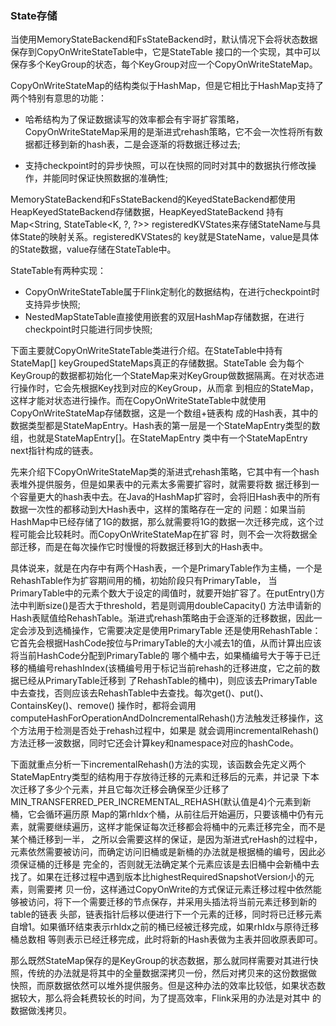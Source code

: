 ### State存储

当使用MemoryStateBackend和FsStateBackend时，默认情况下会将状态数据保存到CopyOnWriteStateTable中，它是StateTable
接口的一个实现，其中可以保存多个KeyGroup的状态，每个KeyGroup对应一个CopyOnWriteStateMap。

CopyOnWriteStateMap的结构类似于HashMap，但是它相比于HashMap支持了两个特别有意思的功能：
  * 哈希结构为了保证数据读写的效率都会有宇哥扩容策略，CopyOnWriteStateMap采用的是渐进式rehash策略，它不会一次性将所有数
  据都迁移到新的hash表，二是会逐渐的将数据迁移过去;
  
  * 支持checkpoint时的异步快照，可以在快照的同时对其中的数据执行修改操作，并能同时保证快照数据的准确性;

MemoryStateBackend和FsStateBackend的KeyedStateBackend都使用HeapKeyedStateBackend存储数据，HeapKeyedStateBackend
持有Map<String, StateTable<K, ?, ?>> registeredKVStates来存储StateName与具体State的映射关系。registeredKVStates的
key就是StateName，value是具体的State数据，value存储在StateTable中。

StateTable有两种实现：
  * CopyOnWriteStateTable属于Flink定制化的数据结构，在进行checkpoint时支持异步快照;
  * NestedMapStateTable直接使用嵌套的双层HashMap存储数据，在进行checkpoint时只能进行同步快照;

下面主要就CopyOnWriteStateTable类进行介绍。在StateTable中持有StateMap[] keyGroupedStateMaps真正的存储数据。StateTable
会为每个KeyGroup的数据都初始化一个StateMap来对KeyGroup做数据隔离。在对状态进行操作时，它会先根据Key找到对应的KeyGroup，从而拿
到相应的StateMap，这样才能对状态进行操作。而在CopyOnWriteStateTable中就使用CopyOnWriteStateMap存储数据，这是一个数组+链表构
成的Hash表，其中的数据类型都是StateMapEntry。Hash表的第一层是一个StateMapEntry类型的数组，也就是StateMapEntry[]。在StateMapEntry
类中有一个StateMapEntry next指针构成的链表。

先来介绍下CopyOnWriteStateMap类的渐进式rehash策略，它其中有一个hash表堆外提供服务，但是如果表中的元素太多需要扩容时，就需要将数
据迁移到一个容量更大的hash表中去。在Java的HashMap扩容时，会将旧Hash表中的所有数据一次性的都移动到大Hash表中，这样的策略存在一定的
问题：如果当前HashMap中已经存储了1G的数据，那么就需要将1G的数据一次迁移完成，这个过程可能会比较耗时。而CopyOnWriteStateMap在扩容
时，则不会一次将数据全部迁移，而是在每次操作它时慢慢的将数据迁移到大的Hash表中。

具体说来，就是在内存中有两个Hash表，一个是PrimaryTable作为主桶，一个是RehashTable作为扩容期间用的桶，初始阶段只有PrimaryTable，
当PrimaryTable中的元素个数大于设定的阈值时，就要开始扩容了。在putEntry()方法中判断size()是否大于threshold，若是则调用doubleCapacity()
方法申请新的Hash表赋值给RehashTable。渐进式rehash策略由于会逐渐的迁移数据，因此一定会涉及到选桶操作，它需要决定是使用PrimaryTable
还是使用RehashTable：它首先会根据HashCode按位与PrimaryTable的大小减去1的值，从而计算出应该将当前HashCode分配到PrimaryTable的
哪个桶中去，如果桶编号大于等于已迁移的桶编号rehashIndex(该桶编号用于标记当前rehash的迁移进度，它之前的数据已经从PrimaryTable迁移到
了RehashTable的桶中)，则应该去PrimaryTable中去查找，否则应该去RehashTable中去查找。每次get()、put()、ContainsKey()、remove()
操作时，都将会调用computeHashForOperationAndDoIncrementalRehash()方法触发迁移操作，这个方法用于检测是否处于rehash过程中，如果是
就会调用incrementalRehash()方法迁移一波数据，同时它还会计算key和namespace对应的hashCode。

下面就重点分析一下incrementalRehash()方法的实现，该函数会先定义两个StateMapEntry类型的结构用于存放待迁移的元素和迁移后的元素，并记录
下本次迁移了多少个元素，并且它每次迁移会确保至少迁移了MIN_TRANSFERRED_PER_INCREMENTAL_REHASH(默认值是4)个元素到新桶，它会循环遍历原
Map的第rhIdx个桶，从前往后开始遍历，只要该桶中仍有元素，就需要继续遍历，这样才能保证每次迁移都会将桶中的元素迁移完全，而不是某个桶迁移到一半，
之所以会需要这样的保证，是因为渐进式reHash的过程中，元素依然需要被访问，而确定访问旧桶或是新桶的办法就是根据桶的编号，因此必须保证桶的迁移是
完全的，否则就无法确定某个元素应该是去旧桶中会新桶中去找了。如果在迁移过程中遇到版本比highestRequiredSnapshotVersion小的元素，则需要拷
贝一份，这样通过CopyOnWrite的方式保证元素迁移过程中依然能够被访问，将下一个需要迁移的节点保存，并采用头插法将当前元素迁移到新的table的链表
头部，链表指针后移以便进行下一个元素的迁移，同时将已迁移元素自增1。如果循环结束表示rhIdx之前的桶已经被迁移完成，如果rhIdx与原待迁移桶总数相
等则表示已经迁移完成，此时将新的Hash表做为主表并回收原表即可。

那么既然StateMap保存的是KeyGroup的状态数据，那么就同样需要对其进行快照，传统的办法就是将其中的全量数据深拷贝一份，然后对拷贝来的这份数据做
快照，而原数据依然可以堆外提供服务。但是这种办法的效率比较低，如果状态数据较大，那么将会耗费较长的时间，为了提高效率，Flink采用的办法是对其中
的数据做浅拷贝。